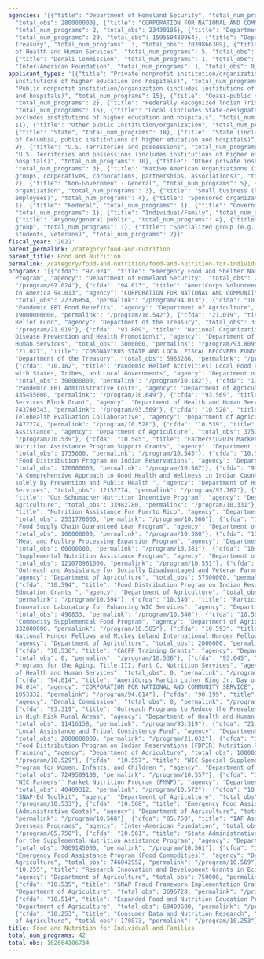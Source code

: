 ```yaml
---
agencies: '[{"title": "Department of Homeland Security", "total_num_programs": 1,
  "total_obs": 280000000}, {"title": "CORPORATION FOR NATIONAL AND COMMUNITY SERVICE",
  "total_num_programs": 2, "total_obs": 23430186}, {"title": "Department of Agriculture",
  "total_num_programs": 29, "total_obs": 159550480964}, {"title": "Department of the
  Treasury", "total_num_programs": 3, "total_obs": 2039866309}, {"title": "Department
  of Health and Human Services", "total_num_programs": 5, "total_obs": 770329275},
  {"title": "Denali Commission", "total_num_programs": 1, "total_obs": 0}, {"title":
  "Inter-American Foundation", "total_num_programs": 1, "total_obs": 0}]'
applicant_types: '[{"title": "Private nonprofit institution/organization (includes
  institutions of higher education and hospitals)", "total_num_programs": 10}, {"title":
  "Public nonprofit institution/organization (includes institutions of higher education
  and hospitals)", "total_num_programs": 15}, {"title": "Quasi-public nonprofit institution/organization",
  "total_num_programs": 2}, {"title": "Federally Recognized lndian Tribal Governments",
  "total_num_programs": 16}, {"title": "Local (includes State-designated lndian Tribes,
  excludes institutions of higher education and hospitals", "total_num_programs":
  11}, {"title": "Other public institution/organization", "total_num_programs": 7},
  {"title": "State", "total_num_programs": 18}, {"title": "State (includes District
  of Columbia, public institutions of higher education and hospitals)", "total_num_programs":
  9}, {"title": "U.S. Territories and possessions", "total_num_programs": 12}, {"title":
  "U.S. Territories and possessions (includes institutions of higher education and
  hospitals)", "total_num_programs": 10}, {"title": "Other private institutions/organizations",
  "total_num_programs": 3}, {"title": "Native American Organizations (includes lndian
  groups, cooperatives, corporations, partnerships, associations)", "total_num_programs":
  7}, {"title": "Non-Government - General", "total_num_programs": 5}, {"title": "Profit
  organization", "total_num_programs": 3}, {"title": "Small business (less than 500
  employees)", "total_num_programs": 4}, {"title": "Sponsored organization", "total_num_programs":
  1}, {"title": "Federal", "total_num_programs": 1}, {"title": "Government - General",
  "total_num_programs": 1}, {"title": "Individual/Family", "total_num_programs": 4},
  {"title": "Anyone/general public", "total_num_programs": 4}, {"title": "Minority
  group", "total_num_programs": 1}, {"title": "Specialized group (e.g. health professionals,
  students, veterans)", "total_num_programs": 2}]'
fiscal_year: '2022'
parent_permalink: /category/food-and-nutrition
parent_title: Food and Nutrition
permalink: /category/food-and-nutrition/food-and-nutrition-for-individual-and-families
programs: '[{"cfda": "97.024", "title": "Emergency Food and Shelter National Board
  Program", "agency": "Department of Homeland Security", "total_obs": 280000000, "permalink":
  "/program/97.024"}, {"cfda": "94.013", "title": "AmeriCorps Volunteers In Service
  to America 94.013", "agency": "CORPORATION FOR NATIONAL AND COMMUNITY SERVICE",
  "total_obs": 22376854, "permalink": "/program/94.013"}, {"cfda": "10.542", "title":
  "Pandemic EBT Food Benefits", "agency": "Department of Agriculture", "total_obs":
  19000000000, "permalink": "/program/10.542"}, {"cfda": "21.019", "title": "Coronavirus
  Relief Fund", "agency": "Department of the Treasury", "total_obs": 33903043, "permalink":
  "/program/21.019"}, {"cfda": "93.809", "title": "National Organizations for Chronic
  Disease Prevention and Health Promotion\t", "agency": "Department of Health and
  Human Services", "total_obs": 3000000, "permalink": "/program/93.809"}, {"cfda":
  "21.027", "title": "CORONAVIRUS STATE AND LOCAL FISCAL RECOVERY FUNDS", "agency":
  "Department of the Treasury", "total_obs": 5963266, "permalink": "/program/21.027"},
  {"cfda": "10.182", "title": "Pandemic Relief Activities: Local Food Purchase Agreements
  with States, Tribes, and Local Governments", "agency": "Department of Agriculture",
  "total_obs": 300000000, "permalink": "/program/10.182"}, {"cfda": "10.649", "title":
  "Pandemic EBT Administrative Costs", "agency": "Department of Agriculture", "total_obs":
  435455000, "permalink": "/program/10.649"}, {"cfda": "93.569", "title": "Community
  Services Block Grant", "agency": "Department of Health and Human Services", "total_obs":
  743760343, "permalink": "/program/93.569"}, {"cfda": "10.528", "title": "USDA WIC
  Telehealth Evaluation Collaborative", "agency": "Department of Agriculture", "total_obs":
  2477274, "permalink": "/program/10.528"}, {"cfda": "10.539", "title": "CNMI Nutrition
  Assistance", "agency": "Department of Agriculture", "total_obs": 37500000, "permalink":
  "/program/10.539"}, {"cfda": "10.545", "title": "Farmers\u2019 Market Supplemental
  Nutrition Assistance Program Support Grants", "agency": "Department of Agriculture",
  "total_obs": 1735000, "permalink": "/program/10.545"}, {"cfda": "10.567", "title":
  "Food Distribution Program on Indian Reservations", "agency": "Department of Agriculture",
  "total_obs": 126000000, "permalink": "/program/10.567"}, {"cfda": "93.762", "title":
  "A Comprehensive Approach to Good Health and Wellness in Indian County \u2013 financed
  solely by Prevention and Public Health ", "agency": "Department of Health and Human
  Services", "total_obs": 12152774, "permalink": "/program/93.762"}, {"cfda": "10.331",
  "title": "Gus Schumacher Nutrition Incentive Program", "agency": "Department of
  Agriculture", "total_obs": 33982780, "permalink": "/program/10.331"}, {"cfda": "10.566",
  "title": "Nutrition Assistance For Puerto Rico", "agency": "Department of Agriculture",
  "total_obs": 2531776000, "permalink": "/program/10.566"}, {"cfda": "10.380", "title":
  "Food Supply Chain Guaranteed Loan Program", "agency": "Department of Agriculture",
  "total_obs": 100000000, "permalink": "/program/10.380"}, {"cfda": "10.381", "title":
  "Meat and Poultry Processing Expansion Program", "agency": "Department of Agriculture",
  "total_obs": 60000000, "permalink": "/program/10.381"}, {"cfda": "10.551", "title":
  "Supplemental Nutrition Assistance Program", "agency": "Department of Agriculture",
  "total_obs": 121070961000, "permalink": "/program/10.551"}, {"cfda": "10.443", "title":
  "Outreach and Assistance for Socially Disadvantaged and Veteran Farmers and Ranchers",
  "agency": "Department of Agriculture", "total_obs": 57500000, "permalink": "/program/10.443"},
  {"cfda": "10.594", "title": "Food Distribution Program on Indian Reservations Nutrition
  Education Grants ", "agency": "Department of Agriculture", "total_obs": 995604,
  "permalink": "/program/10.594"}, {"cfda": "10.540", "title": "Participant Research
  Innovation Laboratory for Enhancing WIC Services", "agency": "Department of Agriculture",
  "total_obs": 490833, "permalink": "/program/10.540"}, {"cfda": "10.565", "title":
  "Commodity Supplemental Food Program", "agency": "Department of Agriculture", "total_obs":
  332000000, "permalink": "/program/10.565"}, {"cfda": "10.593", "title": "Bill Emerson
  National Hunger Fellows and Mickey Leland International Hunger Fellows Programs",
  "agency": "Department of Agriculture", "total_obs": 2000000, "permalink": "/program/10.593"},
  {"cfda": "10.536", "title": "CACFP Training Grants", "agency": "Department of Agriculture",
  "total_obs": 0, "permalink": "/program/10.536"}, {"cfda": "93.045", "title": "Special
  Programs for the Aging, Title III, Part C, Nutrition Services", "agency": "Department
  of Health and Human Services", "total_obs": 0, "permalink": "/program/93.045"},
  {"cfda": "94.014", "title": "AmeriCorps Martin Luther King Jr. Day of Service Grants
  94.014", "agency": "CORPORATION FOR NATIONAL AND COMMUNITY SERVICE", "total_obs":
  1053332, "permalink": "/program/94.014"}, {"cfda": "90.199", "title": "Shared Services",
  "agency": "Denali Commission", "total_obs": 0, "permalink": "/program/90.199"},
  {"cfda": "93.319", "title": "Outreach Programs to Reduce the Prevalence of Obesity
  in High Risk Rural Areas", "agency": "Department of Health and Human Services",
  "total_obs": 11416158, "permalink": "/program/93.319"}, {"cfda": "21.032", "title":
  "Local Assistance and Tribal Consistency Fund", "agency": "Department of the Treasury",
  "total_obs": 2000000000, "permalink": "/program/21.032"}, {"cfda": "10.529", "title":
  "Food Distribution Program on Indian Reservations (FDPIR) Nutrition Paraprofessional
  Training", "agency": "Department of Agriculture", "total_obs": 1000000, "permalink":
  "/program/10.529"}, {"cfda": "10.557", "title": "WIC Special Supplemental Nutrition
  Program for Women, Infants, and Children ", "agency": "Department of Agriculture",
  "total_obs": 7249589108, "permalink": "/program/10.557"}, {"cfda": "10.572", "title":
  "WIC Farmers'' Market Nutrition Program (FMNP)", "agency": "Department of Agriculture",
  "total_obs": 40409312, "permalink": "/program/10.572"}, {"cfda": "10.533", "title":
  "SNAP-Ed Toolkit", "agency": "Department of Agriculture", "total_obs": 277602, "permalink":
  "/program/10.533"}, {"cfda": "10.568", "title": "Emergency Food Assistance Program
  (Administrative Costs)", "agency": "Department of Agriculture", "total_obs": 277125218,
  "permalink": "/program/10.568"}, {"cfda": "85.750", "title": "IAF Assistance for
  Overseas Programs", "agency": "Inter-American Foundation", "total_obs": 0, "permalink":
  "/program/85.750"}, {"cfda": "10.561", "title": "State Administrative Matching Grants
  for the Supplemental Nutrition Assistance Program", "agency": "Department of Agriculture",
  "total_obs": 7069145000, "permalink": "/program/10.561"}, {"cfda": "10.569", "title":
  "Emergency Food Assistance Program (Food Commodities)", "agency": "Department of
  Agriculture", "total_obs": 746042952, "permalink": "/program/10.569"}, {"cfda":
  "10.255", "title": "Research Innovation and Development Grants in Economic (RIDGE)",
  "agency": "Department of Agriculture", "total_obs": 750000, "permalink": "/program/10.255"},
  {"cfda": "10.535", "title": "SNAP Fraud Framework Implementation Grant", "agency":
  "Department of Agriculture", "total_obs": 3696728, "permalink": "/program/10.535"},
  {"cfda": "10.514", "title": "Expanded Food and Nutrition Education Program", "agency":
  "Department of Agriculture", "total_obs": 69400680, "permalink": "/program/10.514"},
  {"cfda": "10.253", "title": "Consumer Data and Nutrition Research", "agency": "Department
  of Agriculture", "total_obs": 170873, "permalink": "/program/10.253"}]'
title: Food and Nutrition for Individual and Families
total_num_programs: 42
total_obs: 162664106734
---
```

